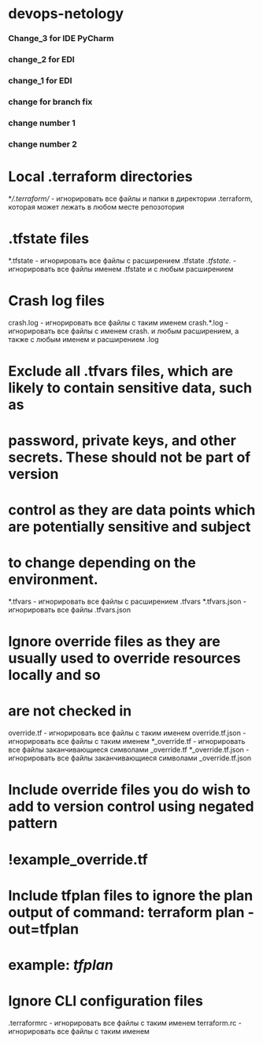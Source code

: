 # devops-netology
### Change_3 for IDE PyCharm
### change_2 for EDI
### change_1 for EDI 
### change for branch fix
### change number 1
### change number 2

# Local .terraform directories
**/.terraform/*		- игнорировать все файлы и папки в директории .terraform, которая может лежать в любом месте репозотория 

# .tfstate files
*.tfstate			- игнорировать все файлы с расширением .tfstate
*.tfstate.*			- игнорировать все файлы именем .tfstate и с любым расширением 

# Crash log files
crash.log			- игнорировать все файлы с таким именем
crash.*.log			- игнорировать все файлы с именем crash. и любым расширением, а также с любым именем и расширением .log 

# Exclude all .tfvars files, which are likely to contain sensitive data, such as
# password, private keys, and other secrets. These should not be part of version 
# control as they are data points which are potentially sensitive and subject 
# to change depending on the environment.
*.tfvars			- игнорировать все файлы с расширением .tfvars
*.tfvars.json		- игнорировать все файлы .tfvars.json

# Ignore override files as they are usually used to override resources locally and so
# are not checked in
override.tf			- игнорировать все файлы с таким именем
override.tf.json	- игнорировать все файлы с таким именем
*_override.tf		- игнорировать все файлы заканчивающиеся символами _override.tf
*_override.tf.json	- игнорировать все файлы заканчивающиеся символами _override.tf.json

# Include override files you do wish to add to version control using negated pattern
# !example_override.tf

# Include tfplan files to ignore the plan output of command: terraform plan -out=tfplan
# example: *tfplan*

# Ignore CLI configuration files
.terraformrc			- игнорировать все файлы с таким именем
terraform.rc			- игнорировать все файлы с таким именем